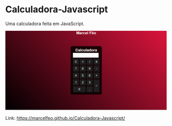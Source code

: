 # Calculadora-Javascript

Uma calculadora feita em JavaScript.

![Foto](FotoCalculadora.png)

Link: https://marcelfeo.github.io/Calculadora-Javascript/

